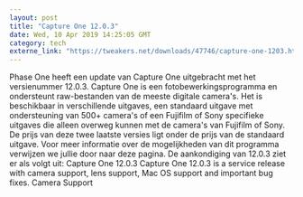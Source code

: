 ```yaml
---
layout: post
title: "Capture One 12.0.3"
date: Wed, 10 Apr 2019 14:25:05 GMT
category: tech
externe_link: "https://tweakers.net/downloads/47746/capture-one-1203.html"
---
```


Phase One heeft een update van Capture One uitgebracht met het versienummer 12.0.3. Capture One is een fotobewerkingsprogramma en ondersteunt raw-bestanden van de meeste digitale camera's. Het is beschikbaar in verschillende uitgaves, een standaard uitgave met ondersteuning van 500+ camera's of een Fujifilm of Sony specifieke uitgaves die alleen overweg kunnen met de camera's van Fujifilm of Sony. De prijs van deze twee laatste versies ligt onder de prijs van de standaard uitgave. Voor meer informatie over de mogelijkheden van dit programma verwijzen we jullie door naar deze pagina. De aankondiging van 12.0.3 ziet er als volgt uit: Capture One 12.0.3 Capture One 12.0.3 is a service release with camera support, lens support, Mac OS support and important bug fixes. Camera Support<img src="http://feeds.feedburner.com/~r/tweakers/mixed/~4/vHaPKAFpncM" height="1" width="1" alt=""/>
